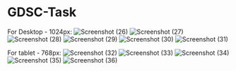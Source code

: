 # GDSC-Task

For Desktop - 1024px:
  ![Screenshot (26)](https://github.com/Palash1104/GDSC-Task/assets/101207359/ce0c371d-2807-469d-a381-0e7ed9bc0f1d)
  ![Screenshot (27)](https://github.com/Palash1104/GDSC-Task/assets/101207359/5b8ac1ef-3100-4142-9685-d350e4ce99cc)
  ![Screenshot (28)](https://github.com/Palash1104/GDSC-Task/assets/101207359/0fc8f105-bd68-441f-aec3-533a9695bba4)
  ![Screenshot (29)](https://github.com/Palash1104/GDSC-Task/assets/101207359/ab4aa414-3be4-40db-83d0-727400da8d1f)
  ![Screenshot (30)](https://github.com/Palash1104/GDSC-Task/assets/101207359/a2ec5899-347a-4c8d-b989-85c2f1a1d078)
  ![Screenshot (31)](https://github.com/Palash1104/GDSC-Task/assets/101207359/92e289aa-0e76-4bc4-a843-2db9c81a161c)

For tablet - 768px:
  ![Screenshot (32)](https://github.com/Palash1104/GDSC-Task/assets/101207359/a94cf083-c9cc-4879-a455-05cde040730e)
  ![Screenshot (33)](https://github.com/Palash1104/GDSC-Task/assets/101207359/06fef089-b43a-4253-bd6f-843ad718801a)
  ![Screenshot (34)](https://github.com/Palash1104/GDSC-Task/assets/101207359/2f1fb7b9-facf-47c6-88d7-3b10687f2b31)
  ![Screenshot (35)](https://github.com/Palash1104/GDSC-Task/assets/101207359/27c2d405-309b-4d11-a454-8ce8ec2dea28)
  ![Screenshot (36)](https://github.com/Palash1104/GDSC-Task/assets/101207359/d1366d37-6a08-4908-9ff0-edee75915134)


